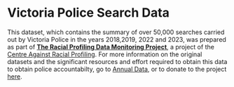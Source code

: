 # Victoria Police Search Data 

This dataset, which contains the summary of over 50,000 searches carried out by Victoria Police in the years 2018,2019, 2022 and 2023, was prepared as part of [**The Racial Profiling Data Monitoring Project**](https://khaki-pepper-b3rf.squarespace.com/), a project of the [Centre Against Racial Profiling](https://www.centreagainstracialprofiling.au/).  For more information on the original datasets and the significant resources and effort required to obtain this data to obtain police accountabilty, go to [Annual Data](https://khaki-pepper-b3rf.squarespace.com/annual-data), or to donate to the project [here](https://khaki-pepper-b3rf.squarespace.com/checkout/donate?donatePageId=666baedd575e81339bc863ff). 
